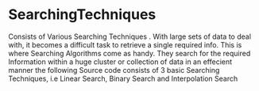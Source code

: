 # SearchingTechniques
Consists of Various Searching Techniques .
With large sets of data to deal with, it becomes a difficult task to retrieve a single required info.
This is where Searching Algorithms come as handy. They search for the required Information within a huge cluster or collection of data in an effecient manner 
the following Source code consists of 3 basic Searching Techniques, i.e Linear Search, Binary Search and Interpolation Search
